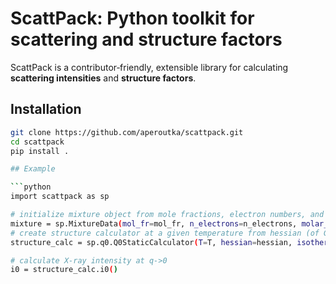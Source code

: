 # ScattPack: Python toolkit for scattering and structure factors

ScattPack is a contributor‑friendly, extensible library for calculating **scattering intensities** and **structure factors**.  

## Installation

```bash
git clone https://github.com/aperoutka/scattpack.git
cd scattpack
pip install .

## Example

```python
import scattpack as sp

# initialize mixture object from mole fractions, electron numbers, and molar volumes (cm^3/mol)
mixture = sp.MixtureData(mol_fr=mol_fr, n_electrons=n_electrons, molar_volume=molar_volume)
# create structure calculator at a given temperature from hessian (of Gibbs mixing free energy) and isothermal compressibility
structure_calc = sp.q0.Q0StaticCalculator(T=T, hessian=hessian, isothermal_compressibility=isothermal_compressibility)

# calculate X-ray intensity at q->0 
i0 = structure_calc.i0()
```
